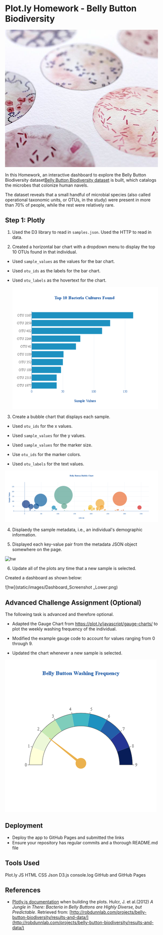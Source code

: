 # Plot.ly Homework - Belly Button Biodiversity

![Microbes art](static/images/microbe_collection.jpg)

In this Homework, an interactive dashboard to explore the Belly Button Biodiversity dataset[Belly Button Biodiversity dataset](http://robdunnlab.com/projects/belly-button-biodiversity/) is built, which catalogs the microbes that colonize human navels.

The dataset reveals that a small handful of microbial species (also called operational taxonomic units, or OTUs, in the study) were present in more than 70% of people, while the rest were relatively rare.

## Step 1: Plotly

1. Used the D3 library to read in `samples.json`.  Used the HTTP to read in data.

2. Created a horizontal bar chart with a dropdown menu to display the top 10 OTUs found in that individual.

* Used `sample_values` as the values for the bar chart.

* Used `otu_ids` as the labels for the bar chart.

* Used `otu_labels` as the hovertext for the chart.

  ![bar Chart](static/images/bar_plot.png)

3. Create a bubble chart that displays each sample.

* Used `otu_ids` for the x values.

* Used `sample_values` for the y values.

* Used `sample_values` for the marker size.

* Use `otu_ids` for the marker colors.

* Used `otu_labels` for the text values.

![Bubble Chart](static/images/bubble_plot.png)

4. Displaedy the sample metadata, i.e., an individual's demographic information.

5. Displayed each key-value pair from the metadata JSON object somewhere on the page.

![hw](static/images/dem_info.png)

6. Update all of the plots any time that a new sample is selected.

Created a dashboard as shown below:

![hw](static/images/Dashboard_Screenshot _Lower.png)

## Advanced Challenge Assignment (Optional)

The following task is advanced and therefore optional.

* Adapted the Gauge Chart from <https://plot.ly/javascript/gauge-charts/> to plot the weekly washing frequency of the individual.

* Modified the example gauge code to account for values ranging from 0 through 9.

* Updated the chart whenever a new sample is selected.

![Weekly Washing Frequency Gauge](static/images/gauge_plot.png)

## Deployment

* Deploy the app to GitHub Pages and submitted the links
* Ensure your repository has regular commits and a thorough README.md file

## Tools Used
Plot.ly
JS
HTML
CSS
Json
D3.js
console.log
GitHub and GitHub Pages

## References
* [Plotly.js documentation](https://plot.ly/javascript/) when building the plots.
Hulcr, J. et al.(2012) _A Jungle in There: Bacteria in Belly Buttons are Highly Diverse, but Predictable_. Retrieved from: [http://robdunnlab.com/projects/belly-button-biodiversity/results-and-data/](http://robdunnlab.com/projects/belly-button-biodiversity/results-and-data/)
